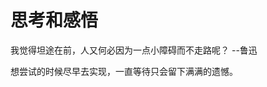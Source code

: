 # 思考和感悟
我觉得坦途在前，人又何必因为一点小障碍而不走路呢？
                                         --鲁迅

想尝试的时候尽早去实现，一直等待只会留下满满的遗憾。                                        